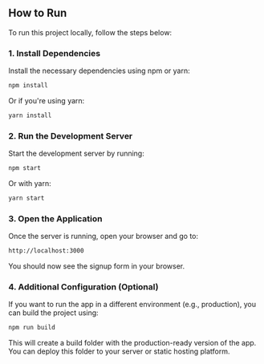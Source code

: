 ## How to Run

To run this project locally, follow the steps below:

### 1. Install Dependencies

Install the necessary dependencies using npm or yarn:

```bash
npm install
```

Or if you're using yarn:

```bash
yarn install
```

### 2. Run the Development Server

Start the development server by running:

```bash
npm start
```

Or with yarn:

```bash
yarn start
```

### 3. Open the Application

Once the server is running, open your browser and go to:

```bash
http://localhost:3000
```

You should now see the signup form in your browser.

### 4. Additional Configuration (Optional)

If you want to run the app in a different environment (e.g., production), you can build the project using:

```bash
npm run build
```

This will create a build folder with the production-ready version of the app. You can deploy this folder to your server or static hosting platform.

